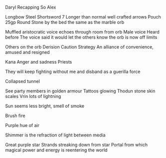 Daryl Recapping
So Alex

Longbow
Steel Shortsword
7 Longer than normal well crafted arrows
Pouch 25gp 
Round Stone by the bed the same as the marble orb 

Muffled aristocratic voice echoes through room from orb
Male voice
Heard before
The voice said it would let the others know the orb is now off limits

Others on the orb
	Derision
	Caution
	Strategy
An alliance of convenience, amused and resigned

Kana
	Anger and sadness
	Priests

They will keep fighting without me and disband as a guerilla force

Collapsed tunnel

See party members in golden armour
Tattoos glowing
Thodun stone skin scales
Vrin lots of lightning

Sun seems less bright, smell of smoke

Brush fire

Purple hue of air

Shimmer is the refraction of light between media

Great purple star
Strands streaking down from star
Portal from which magical power and energy is reentering the world








